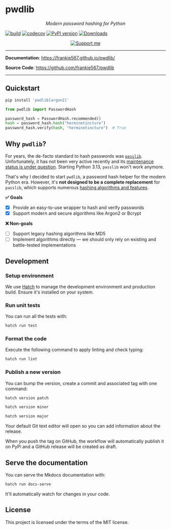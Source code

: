 # pwdlib

<p align="center">
    <em>Modern password hashing for Python</em>
</p>

[![build](https://github.com/frankie567/pwdlib/workflows/Build/badge.svg)](https://github.com/frankie567/pwdlib/actions)
[![codecov](https://codecov.io/gh/frankie567/pwdlib/branch/master/graph/badge.svg)](https://codecov.io/gh/frankie567/pwdlib)
[![PyPI version](https://badge.fury.io/py/pwdlib.svg)](https://badge.fury.io/py/pwdlib)
[![Downloads](https://pepy.tech/badge/pwdlib)](https://pepy.tech/project/pwdlib)

<p align="center">
<a href="https://polar.sh/frankie567">
<picture>
  <source media="(prefers-color-scheme: dark)" srcset="https://polar.sh/embed/support-us.svg?org=frankie567&&text=Support+me&darkmode=1">
  <img alt="Support me" src="https://polar.sh/embed/support-us.svg?org=frankie567&text=Support+me">
</picture>
</a>
</p>

---

**Documentation**: <a href="https://frankie567.github.io/pwdlib/" target="_blank">https://frankie567.github.io/pwdlib/</a>

**Source Code**: <a href="https://github.com/frankie567/pwdlib" target="_blank">https://github.com/frankie567/pwdlib</a>

---

## Quickstart

```sh
pip install 'pwdlib[argon2]'
```

```py
from pwdlib import PasswordHash

password_hash = PasswordHash.recommended()
hash = password_hash.hash("herminetincture")
password_hash.verify(hash, "herminetincture")  # True
```

## Why `pwdlib`?

For years, the de-facto standard to hash passwords was [`passlib`](https://foss.heptapod.net/python-libs/passlib). Unfortunately, it has not been very active recently and its [maintenance status is under question](https://foss.heptapod.net/python-libs/passlib/-/issues/187). Starting Python 3.13, `passlib` won't work anymore.

That's why I decided to start `pwdlib`, a password hash helper for the modern Python era. However, it's **not designed to be a complete replacement** for `passlib`, which supports numerous [hashing algorithms and features](https://passlib.readthedocs.io/en/stable/lib/index.html).

**✅ Goals**

- [x] Provide an easy-to-use wrapper to hash and verify passwords
- [x] Support modern and secure algorithms like Argon2 or Bcrypt

**❌ Non-goals**

- [ ] Support legacy hashing algorithms like MD5
- [ ] Implement algorithms directly — we should only rely on existing and battle-tested implementations

## Development

### Setup environment

We use [Hatch](https://hatch.pypa.io/latest/install/) to manage the development environment and production build. Ensure it's installed on your system.

### Run unit tests

You can run all the tests with:

```bash
hatch run test
```

### Format the code

Execute the following command to apply linting and check typing:

```bash
hatch run lint
```

### Publish a new version

You can bump the version, create a commit and associated tag with one command:

```bash
hatch version patch
```

```bash
hatch version minor
```

```bash
hatch version major
```

Your default Git text editor will open so you can add information about the release.

When you push the tag on GitHub, the workflow will automatically publish it on PyPi and a GitHub release will be created as draft.

## Serve the documentation

You can serve the Mkdocs documentation with:

```bash
hatch run docs-serve
```

It'll automatically watch for changes in your code.

## License

This project is licensed under the terms of the MIT license.
